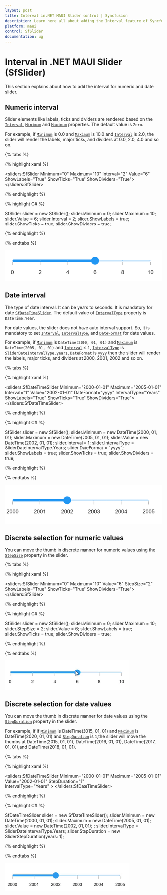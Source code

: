 ```yaml
---
layout: post
title: Interval in.NET MAUI Slider control | Syncfusion 
description: Learn here all about adding the Interval feature of Syncfusion .NET MAUI Slider (SfSlider) control and more.
platform: maui
control: SfSlider
documentation: ug
---
```


# Interval in .NET MAUI Slider (SfSlider)

This section explains about how to add the interval for numeric and date slider.

## Numeric interval

Slider elements like labels, ticks and dividers are rendered based on the [`Interval`](https://help.syncfusion.com/cr/maui/Syncfusion.Maui.Sliders.SliderBase.html#Syncfusion_Maui_Sliders_SliderBase_Interval), [`Minimum`](https://help.syncfusion.com/cr/maui/Syncfusion.Maui.Sliders.SliderBase.html#Syncfusion_Maui_Sliders_SliderBase_Minimum) and [`Maximum`](https://help.syncfusion.com/cr/maui/Syncfusion.Maui.Sliders.SliderBase.html#Syncfusion_Maui_Sliders_SliderBase_Maximum) properties. The default value is `Zero`.

For example, if [`Minimum`](https://help.syncfusion.com/cr/maui/Syncfusion.Maui.Sliders.SliderBase.html#Syncfusion_Maui_Sliders_SliderBase_Minimum) is 0.0 and [`Maximum`](https://help.syncfusion.com/cr/maui/Syncfusion.Maui.Sliders.SliderBase.html#Syncfusion_Maui_Sliders_SliderBase_Maximum) is 10.0 and [`Interval`](https://help.syncfusion.com/cr/maui/Syncfusion.Maui.Sliders.SliderBase.html#Syncfusion_Maui_Sliders_SliderBase_Interval) is 2.0, the slider will render the labels, major ticks, and dividers at 0.0, 2.0, 4.0 and so on.

{% tabs %}

{% highlight xaml %}

<sliders:SfSlider Minimum="0" 
                  Maximum="10" 
                  Interval="2" 
                  Value="6" 
                  ShowLabels="True" 
                  ShowTicks="True" 
                  ShowDividers="True">
</sliders:SfSlider>

{% endhighlight %}

{% highlight C# %}

SfSlider slider = new SfSlider();
slider.Minimum = 0;
slider.Maximum = 10;
slider.Value = 6;
slider.Interval = 2;
slider.ShowLabels = true;
slider.ShowTicks = true;
slider.ShowDividers = true;

{% endhighlight %}

{% endtabs %}

![Slider numeric interval](images/interval/numeric-interval.png)

## Date interval

The type of date interval. It can be years to seconds. It is mandatory for date [`SfDateTimeSlider`](https://help.syncfusion.com/cr/maui/Syncfusion.Maui.Sliders.SfSlider.html?tabs=tabid-1). The default value of  [`IntervalType`](https://help.syncfusion.com/cr/maui/Syncfusion.Maui.Sliders.SliderBase.html#Syncfusion_Maui_Sliders_SliderBase_DateIntervalType) property is `DateTime.Year`.

For date values, the slider does not have auto interval support. So, it is mandatory to set [`Interval`](https://help.syncfusion.com/cr/maui/Syncfusion.Maui.Sliders.SliderBase.html#Syncfusion_Maui_Sliders_SliderBase_Interval), [`IntervalType`](https://help.syncfusion.com/cr/maui/Syncfusion.Maui.Sliders.SliderBase.html#Syncfusion_Maui_Sliders_SliderBase_DateIntervalType), and [`DateFormat`](https://help.syncfusion.com/cr/maui/Syncfusion.Maui.Sliders.SliderBase.html#Syncfusion_Maui_Sliders_SliderBase_DateFormat) for date values.

For example, if [`Minimum`](https://help.syncfusion.com/cr/maui/Syncfusion.Maui.Sliders.SliderBase.html#Syncfusion_Maui_Sliders_SliderBase_Minimum) is `DateTime(2000, 01, 01)` and [`Maximum`](https://help.syncfusion.com/cr/maui/Syncfusion.Maui.Sliders.SliderBase.html#Syncfusion_Maui_Sliders_SliderBase_Maximum) is `DateTime(2005, 01, 01)` and [`Interval`](https://help.syncfusion.com/cr/maui/Syncfusion.Maui.Sliders.SliderBase.html#Syncfusion_Maui_Sliders_SliderBase_Interval) is `1`, [`IntervalType`](https://help.syncfusion.com/cr/maui/Syncfusion.Maui.Sliders.SliderBase.html#Syncfusion_Maui_Sliders_SliderBase_DateIntervalType) is [`SliderDateIntervalType.years`](https://help.syncfusion.com/cr/maui/Syncfusion.Maui.Sliders.SliderDateIntervalType.html#Syncfusion_Maui_Sliders_SliderDateIntervalType_Years), [`DateFormat`](https://help.syncfusion.com/cr/maui/Syncfusion.Maui.Sliders.SliderBase.html#Syncfusion_Maui_Sliders_SliderBase_DateFormat) is `yyyy` then the slider will render the labels, major ticks, and dividers at 2000, 2001, 2002 and so on.

{% tabs %}

{% highlight xaml %}

<sliders:SfDateTimeSlider Minimum="2000-01-01" 
                          Maximum="2005-01-01" 
                          Interval="1" 
                          Value="2002-01-01" 
                          DateFormat="yyyy" 
                          IntervalType="Years" 
                          ShowLabels="True"
                          ShowTicks="True" 
                          ShowDividers="True">
</sliders:SfDateTimeSlider>

{% endhighlight %}

{% highlight C# %}

SfSlider slider = new SfSlider();
slider.Minimum = new DateTime(2000, 01, 01);
slider.Maximum = new DateTime(2005, 01, 01);
slider.Value = new DateTime(2002, 01, 01); 
slider.Interval = 1;
slider.IntervalType = SliderDateIntervalType.Years;
slider.DateFormat = "yyyy";
slider.ShowLabels = true;
slider.ShowTicks = true;
slider.ShowDividers = true;

{% endhighlight %}

{% endtabs %}

![Slider date interval](images/interval/date-interval.png)

## Discrete selection for numeric values

You can move the thumb in discrete manner for numeric values using the [`StepSize`](https://help.syncfusion.com/cr/maui/Syncfusion.Maui.Sliders.SliderBase.html#Syncfusion_Maui_Sliders_SliderBase_StepSize) property in the slider.

{% tabs %}

{% highlight xaml %}

 <sliders:SfSlider Minimum="0" 
                   Maximum="10" 
                   Value="6"
                   StepSize="2" 
                   ShowLabels="True"
                   ShowTicks="True" 
                   ShowDividers="True">
 </sliders:SfSlider>                   

{% endhighlight %}

{% highlight C# %}

SfSlider slider = new SfSlider();
slider.Minimum = 0;
slider.Maximum = 10;
slider.StepSize = 2;
slider.Value = 6;
slider.ShowLabels = true;
slider.ShowTicks = true;
slider.ShowDividers = true;

{% endhighlight %}

{% endtabs %}

![Slider numeric discrete mode](images/interval/step-size.gif)

## Discrete selection for date values

You can move the thumb in discrete manner for date values using the [`StepDuration`](https://help.syncfusion.com/cr/maui/Syncfusion.Maui.Sliders.SliderBase.html#Syncfusion_Maui_Sliders_SliderBase_StepDuration) property in the slider.

For example, if if [`Minimum`](https://help.syncfusion.com/cr/maui/Syncfusion.Maui.Sliders.SliderBase.html#Syncfusion_Maui_Sliders_SliderBase_Minimum) is DateTime(2015, 01, 01) and [`Maximum`](https://help.syncfusion.com/cr/maui/Syncfusion.Maui.Sliders.SliderBase.html#Syncfusion_Maui_Sliders_SliderBase_Maximum) is DateTime(2020, 01, 01) and [`StepDuration`](https://help.syncfusion.com/cr/maui/Syncfusion.Maui.Sliders.SliderBase.html#Syncfusion_Maui_Sliders_SliderBase_StepDuration) is `1`,the slider will move the thumbs at DateTime(2015, 01, 01), DateTime(2016, 01, 01), DateTime(2017, 01, 01),and DateTime(2018, 01, 01).

{% tabs %}

{% highlight xaml %}

 <sliders:SfDateTimeSlider Minimum="2000-01-01" 
                           Maximum="2005-01-01" 
                           Value="2002-01-01"
                           StepDuration="1"  
                           IntervalType="Years" >
</sliders:SfDateTimeSlider>

{% endhighlight %}

{% highlight C# %}

SfDateTimeSlider slider = new SfDateTimeSlider();
slider.Minimum = new DateTime(2000, 01, 01);
slider.Maximum = new DateTime(2005, 01, 01);
slider.Value = new DateTime(2002, 01, 01); ;
slider.IntervalType = SliderDateIntervalType.Years;
slider.StepDuration = new SliderStepDuration(years: 1);

{% endhighlight %}

{% endtabs %}

![Slider date discrete mode](images/interval/step-duration.gif)
